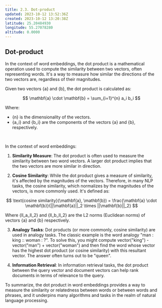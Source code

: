 ```yaml
---
title: 2.3. Dot-product
updated: 2023-10-12 13:52:36Z
created: 2023-10-12 13:20:38Z
latitude: 25.20484930
longitude: 55.27078280
altitude: 0.0000
---
```


## Dot-product

In the context of word embeddings, the dot product is a mathematical operation used to compute the similarity between two vectors, often representing words. It's a way to measure how similar the directions of the two vectors are, regardless of their magnitudes.

Given two vectors {a} and {b}, the dot product is calculated as:

$$
\mathbf{a} \cdot \mathbf{b} = \sum_{i=1}^{n} a_i b_i 
$$

Where:
- {n} is the dimensionality of the vectors.
- {a_i} and {b_i} are the components of the vectors {a} and {b}, respectively.

<br>

In the context of word embeddings:
1. **Similarity Measure**: The dot product is often used to measure the similarity between two word vectors. A larger dot product implies that the two vectors are more similar in direction.

2. **Cosine Similarity**: While the dot product gives a measure of similarity, it's affected by the magnitudes of the vectors. Therefore, in many NLP tasks, the cosine similarity, which normalizes by the magnitudes of the vectors, is more commonly used. It's defined as:

$$
\text{cosine similarity}(\mathbf{a}, \mathbf{b}) = \frac{\mathbf{a} \cdot \mathbf{b}}{||\mathbf{a}||_2 \times ||\mathbf{b}||_2}
$$

Where {ll_a_ll_2} and {ll_b_ll_2} are the L2 norms (Euclidean norms) of vectors {a} and {b} respectively.

3. **Analogy Tasks**: Dot products (or more commonly, cosine similarity) are used in analogy tasks. The classic example is the word analogy "man : king :: woman : ?". To solve this, you might compute vector("king") - vector("man") + vector("woman") and then find the word whose vector has the highest dot product (or cosine similarity) with this resultant vector. The answer often turns out to be "queen".

4. **Information Retrieval**: In information retrieval tasks, the dot product between the query vector and document vectors can help rank documents in terms of relevance to the query.

To summarize, the dot product in word embeddings provides a way to measure the similarity or relatedness between words or between words and phrases, and it underpins many algorithms and tasks in the realm of natural language processing.